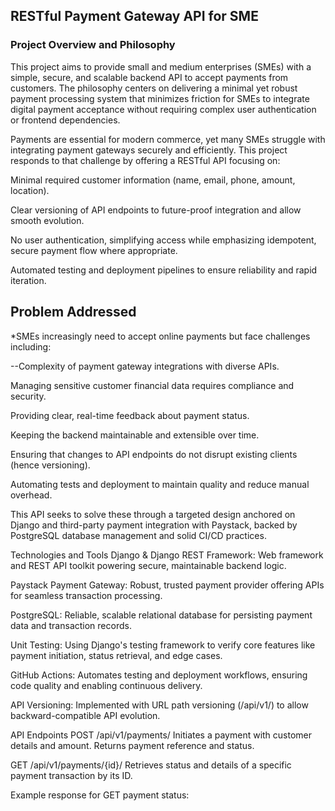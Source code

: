 ## RESTful Payment Gateway API for SME
### Project Overview and Philosophy
This project aims to provide small and medium enterprises (SMEs) with a simple, secure, and scalable backend API to accept payments from customers. The philosophy centers on delivering a minimal yet robust payment processing system that minimizes friction for SMEs to integrate digital payment acceptance without requiring complex user authentication or frontend dependencies.

Payments are essential for modern commerce, yet many SMEs struggle with integrating payment gateways securely and efficiently. This project responds to that challenge by offering a RESTful API focusing on:

Minimal required customer information (name, email, phone, amount, location).

Clear versioning of API endpoints to future-proof integration and allow smooth evolution.

No user authentication, simplifying access while emphasizing idempotent, secure payment flow where appropriate.

Automated testing and deployment pipelines to ensure reliability and rapid iteration.

## Problem Addressed
*SMEs increasingly need to accept online payments but face challenges including:

--Complexity of payment gateway integrations with diverse APIs.

Managing sensitive customer financial data requires compliance and security.

Providing clear, real-time feedback about payment status.

Keeping the backend maintainable and extensible over time.

Ensuring that changes to API endpoints do not disrupt existing clients (hence versioning).

Automating tests and deployment to maintain quality and reduce manual overhead.

This API seeks to solve these through a targeted design anchored on Django and third-party payment integration with Paystack, backed by PostgreSQL database management and solid CI/CD practices.

Technologies and Tools
Django & Django REST Framework: Web framework and REST API toolkit powering secure, maintainable backend logic.

Paystack Payment Gateway: Robust, trusted payment provider offering APIs for seamless transaction processing.

PostgreSQL: Reliable, scalable relational database for persisting payment data and transaction records.

Unit Testing: Using Django's testing framework to verify core features like payment initiation, status retrieval, and edge cases.

GitHub Actions: Automates testing and deployment workflows, ensuring code quality and enabling continuous delivery.

API Versioning: Implemented with URL path versioning (/api/v1/) to allow backward-compatible API evolution.

API Endpoints
POST /api/v1/payments/
Initiates a payment with customer details and amount. Returns payment reference and status.

GET /api/v1/payments/{id}/
Retrieves status and details of a specific payment transaction by its ID.

Example response for GET payment status:
